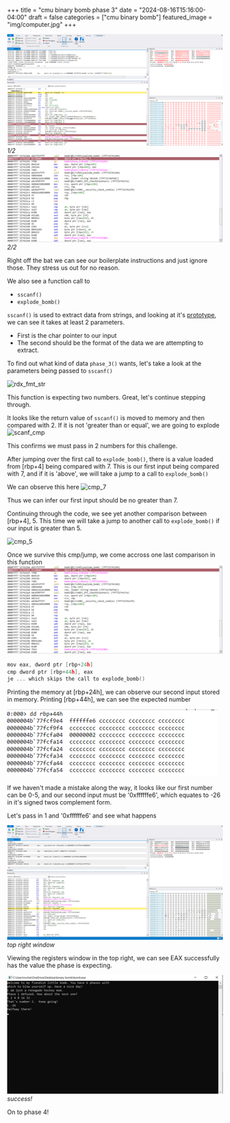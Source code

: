 +++
title = "cmu binary bomb phase 3"
date = "2024-08-16T15:16:00-04:00"
draft = false
categories = ["cmu binary bomb"]
featured_image = "img/computer.jpg"
+++

<!--more-->

![ss_1](img/phase_3_func_1.png)
_1/2_
![ss_3](img/phase_3_func_3.png)
_2/2_

Right off the bat we can see our boilerplate instructions and just ignore those. They stress us out for no reason. 

We also see a function call to 
- ```sscanf()```
- ```explode_bomb()```


```sscanf()``` is used to extract data from strings, and looking at it's [prototype](https://www.tutorialspoint.com/c_standard_library/c_function_sscanf.htm), we can see it takes at least 2 parameters. 
- First is the char pointer to our input
- The second should be the format of the data we are attempting to extract.

To find out what kind of data ```phase_3()``` wants, let's take a look at the parameters being passed to ```sscanf()```

![rdx_fmt_str](img/phase_4_rdx_format_string_scanf.png)

This function is expecting two numbers. Great, let's continue stepping through. 

It looks like the return value of ```sscanf()``` is moved to memory and then compared with 2. If it is not 'greater than or equal', we are going to explode
![scanf_cmp](img/scanf_cmp.png)

This confirms we must pass in 2 numbers for this challenge.

After jumping over the first call to ```explode_bomb()```, there is a value loaded from [rbp+4] being compared with 7. This is our first input being compared with 7, and if it is 'above', we will take a jump to a call to ```explode_bomb()```

We can observe this here
![cmp_7](img/first_cmp_7.png)

Thus we can infer our first input should be no greater than 7. 

Continuing through the code, we see yet another comparison between [rbp+4], 5. This time we will take a jump to another call to ```explode_bomb()``` if our input is greater than 5. 

![cmp_5](img/phase_3_compare_with_5.png)

Once we survive this cmp/jump, we come accross one last comparison in this function 
![last_cmp](img/phase_3_func_3.png)

```c
mov eax, dword ptr [rbp+24h]
cmp dword ptr [rbp+44h], eax
je ... which skips the call to explode_bomb()
```

Printing the memory at [rbp+24h], we can observe our second input stored in memory. Printing [rbp+44h], we can see the expected number

![second_ans_memory](img/phase_3_second_ans_memory.png)

If we haven't made a mistake along the way, it looks like our first number can be 0-5, and our second input must be '0xffffffe6', which equates to -26 in it's signed twos complement form. 

Let's pass in 1 and '0xffffffe6' and see what happens

![final_cmp](img/phase_3_final_cmp_true.png)
_top right window_

Viewing the registers window in the top right, we can see EAX successfully has the value the phase is expecting. 

![defused](img/phase_3_terminal_passed.png)
_success!_

On to phase 4!
